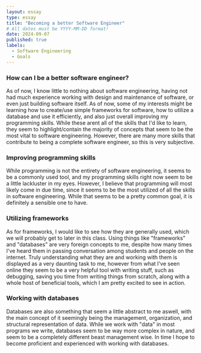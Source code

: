 ```yaml
---
layout: essay
type: essay
title: "Becoming a better Software Engineer"
# All dates must be YYYY-MM-DD format!
date: 2024-09-07
published: true
labels:
  - Software Engineering
  - Goals
---
```


### How can I be a better software engineer?
  As of now, I know little to nothing about software engineering, having not had much experience working with design and maintenance of software, or even just building software itself. As of now, some of my interests might be learning how to create/use simple frameworks for software, how to utilize a database and use it efficiently, and also just overall improving my programming skills. While these
arent all of the skills that I'd like to learn, they seem to highlight/contain the majority of concepts that seem to be the most vital to software engineering. However, there are many more skills that contribute to being a complete software engineer, so this is very subjective. 

### Improving programming skills 
While programming is not the entirety of software engineering, it seems to be a commonly used tool, and my programming skills right now seem to be a little lackluster in my eyes. However, I believe that programming will most likely come in due time, since it seems to be the most utilized of all the skills in software engineering. While that seems to be a pretty common goal, it is definitely
a sensible one to have.

### Utilizing frameworks
  As for frameworks, I would like to see how they are generally used, which we will probably get to later in this class. Using things like "frameworks" and "databases" are very foreign concepts to me, despite how many times I've heard them in passing conversation among students and people on the internet. Truly understanding what they are and working with them is displayed as a very daunting task
to me, however from what I've seen online they seem to be a very helpful tool with writing stuff, such as debugging, saving you time from writing things from scratch, along with a whole host of beneficial tools, which I am pretty excited to see in action.


### Working with databases
  Databases are also something that seem a little abstract to me aswell, with the main concept of it seemingly being the management, organization, and structural representation of data. While we work with "data" in most programs we write, databases seem to be way more complex in nature, and seem to be a completely different beast management wise. In time I hope to become proficient and experienced
with working with databases.
